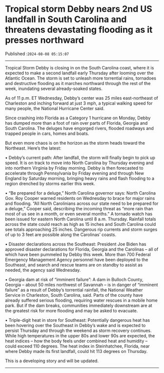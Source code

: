 # Tropical storm Debby nears 2nd US landfall in South Carolina and threatens devastating flooding as it presses northward

Published :`2024-08-08 05:15:07`

---

Tropical Storm Debby is closing in on the South Carolina coast, where it is expected to make a second landfall early Thursday after looming over the Atlantic Ocean. The storm is set to unleash more torrential rains, tornadoes and destructive flooding as it marches northward through the rest of the week, inundating several already-soaked states.

As of 11 p.m. ET Wednesday, Debby’s center was 25 miles east-northeast of Charleston and inching forward at just 3 mph, a typical walking speed for many people, the National Hurricane Center said.

Since crashing into Florida as a Category 1 hurricane on Monday, Debby has dumped more than a foot of rain over parts of Florida, Georgia and South Carolina. The deluges have engorged rivers, flooded roadways and trapped people in cars, homes and boats.

But even more chaos is on the horizon as the storm heads toward the Northeast. Here’s the latest:

• Debby’s current path: After landfall, the storm will finally begin to pick up speed. It is on track to move into North Carolina by Thursday evening and into northern Virginia by Friday morning. Debby is then forecasted to accelerate through Pennsylvania by Friday evening and through New England by Saturday morning, bringing heavy rains and flash flooding to a region drenched by storms earlier this week.

• “Be prepared for a deluge,” North Carolina governor says: North Carolina Gov. Roy Cooper warned residents on Wednesday to brace for major rains and flooding. “All North Carolinians across our state need to be prepared for a deluge,” Cooper said, describing the incoming threat as “more rain than most of us see in a month, or even several months.” A tornado watch has been issued for eastern North Carolina until 8 a.m. Thursday. Rainfall totals across the state could reach as high as 15 inches and South Carolina could see totals approaching 25 inches. Dangerous rip currents and storm surges of up to 3 feet are possible along the Carolinas’ coasts.

• Disaster declarations across the Southeast: President Joe Biden has approved disaster declarations for Florida, Georgia and the Carolinas – all of which have been pummeled by Debby this week. More than 700 Federal Emergency Management Agency personnel have been deployed to the Southeast, and search and rescue teams are on standby to assist as needed, the agency said Wednesday.

• Georgia dam at risk of “imminent failure”: A dam in Bulloch County, Georgia – about 50 miles northwest of Savannah – is in danger of “imminent failure” as a result of Debby’s torrential rainfall, the National Weather Service in Charleston, South Carolina, said. Parts of the county have already suffered serious flooding, requiring water rescues in a mobile home park. But if the dam breaks, communities immediately downstream are at the greatest risk for more flooding and may be asked to evacuate.

• Triple-digit heat in store for Southeast: Potentially dangerous heat has been hovering over the Southeast in Debby’s wake and is expected to persist Thursday and through the weekend as storm recovery continues. While high temperatures in the upper 80s and lower 90s are expected, the heat indices – how the body feels under combined heat and humidity – could exceed 110 degrees. The heat index in Steinhatchee, Florida, near where Debby made its first landfall, could hit 113 degrees on Thursday.

This is a developing story and will be updated.

---

